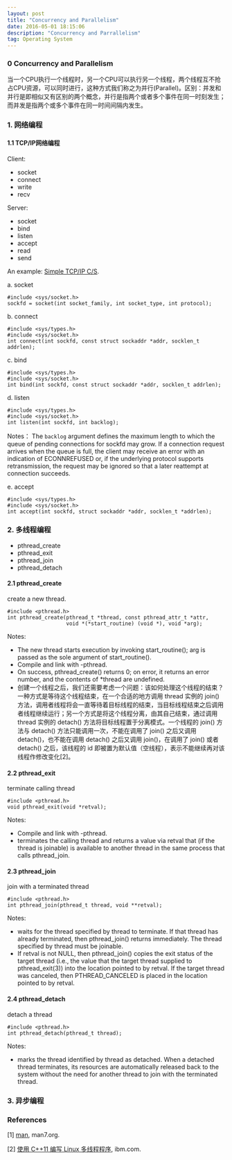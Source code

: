 ```yaml
---
layout: post
title: "Concurrency and Parallelism"
date: 2016-05-01 18:15:06 
description: "Concurrency and Parrallelism"
tag: Operating System
---
```


### 0 Concurrency and Parallelism
当一个CPU执行一个线程时，另一个CPU可以执行另一个线程，两个线程互不抢占CPU资源，可以同时进行，这种方式我们称之为并行(Parallel)。区别：并发和并行是即相似又有区别的两个概念，并行是指两个或者多个事件在同一时刻发生；而并发是指两个或多个事件在同一时间间隔内发生。


### 1. 网络编程
#### 1.1 TCP/IP网络编程
Client: 

- socket 
- connect 
- write 
- recv

Server: 

- socket
- bind
- listen
- accept
- read
- send

An example: [Simple TCP/IP C/S](https://github.com/elivesgm/socket/tree/master/tcpip_socket).

a. socket

	#include <sys/socket.h>
	sockfd = socket(int socket_family, int socket_type, int protocol);

b. connect

	#include <sys/types.h>
	#include <sys/socket.h>
	int connect(int sockfd, const struct sockaddr *addr, socklen_t addrlen);

c. bind

	#include <sys/types.h>
	#include <sys/socket.h>
	int bind(int sockfd, const struct sockaddr *addr, socklen_t addrlen);

d. listen

	#include <sys/types.h>
	#include <sys/socket.h>
	int listen(int sockfd, int backlog);

Notes： The `backlog` argument defines the maximum length to which the queue of pending connections for sockfd may grow.  If a connection request arrives when the queue is full, the client may receive an error with an indication of ECONNREFUSED or, if the underlying protocol supports retransmission, the request may be ignored so that a later reattempt at connection succeeds.

e. accept

	#include <sys/types.h>
	#include <sys/socket.h>
	int accept(int sockfd, struct sockaddr *addr, socklen_t *addrlen);



### 2. 多线程编程

- pthread\_create
- pthread\_exit
- pthread\_join
- pthread\_detach

#### 2.1 pthread_create
create a new thread.

	#include <pthread.h>
	int pthread_create(pthread_t *thread, const pthread_attr_t *attr,
	                   void *(*start_routine) (void *), void *arg);

Notes:

- The new thread starts execution by invoking start_routine(); arg is passed as the sole argument of start\_routine().
- Compile and link with -pthread.
- On success, pthread_create() returns 0; on error, it returns an error number, and the contents of *thread are undefined.
- 创建一个线程之后，我们还需要考虑一个问题：该如何处理这个线程的结束？一种方式是等待这个线程结束，在一个合适的地方调用 thread 实例的 join() 方法，调用者线程将会一直等待着目标线程的结束，当目标线程结束之后调用者线程继续运行；另一个方式是将这个线程分离，由其自己结束，通过调用 thread 实例的 detach() 方法将目标线程置于分离模式。一个线程的 join() 方法与 detach() 方法只能调用一次，不能在调用了 join() 之后又调用 detach()，也不能在调用 detach() 之后又调用 join()，在调用了 join() 或者 detach() 之后，该线程的 id 即被置为默认值（空线程），表示不能继续再对该线程作修改变化[2]。


#### 2.2  pthread_exit
terminate calling thread

	#include <pthread.h>
	void pthread_exit(void *retval);

Notes:

- Compile and link with -pthread.
- terminates the calling thread and returns a value via retval that (if the thread is joinable) is available to another thread in the same process that calls pthread_join.

#### 2.3 pthread_join
join with a terminated thread

	#include <pthread.h>
	int pthread_join(pthread_t thread, void **retval);

Notes:

- waits for the thread specified by thread to terminate.  If that thread has already terminated, then pthread_join() returns immediately.  The thread specified by thread must be joinable.
- If retval is not NULL, then pthread_join() copies the exit status of the target thread (i.e., the value that the target thread supplied to pthread_exit(3)) into the location pointed to by retval. If the target thread was canceled, then PTHREAD_CANCELED is placed in the location pointed to by retval.


#### 2.4 pthread_detach
detach a thread

	#include <pthread.h>
	int pthread_detach(pthread_t thread);

Notes:

- marks the thread identified by thread as detached.  When a detached thread terminates, its resources are automatically released back to the system without the need for another thread to join with the terminated thread.





### 3. 异步编程




### References

[1] [man](http://man7.org/linux/man-pages/index.html), man7.org.

[2] [使用 C++11 编写 Linux 多线程程序](https://www.ibm.com/developerworks/cn/linux/1412_zhupx_thread/index.html), ibm.com.


